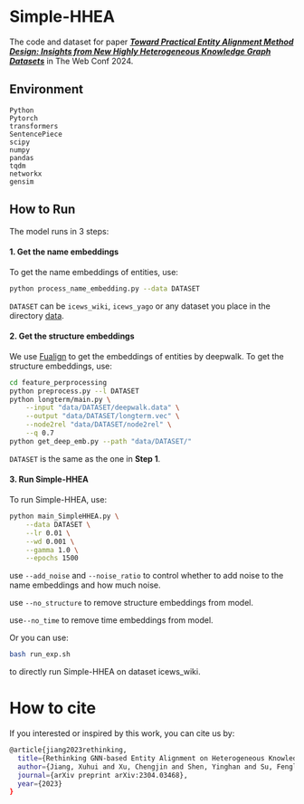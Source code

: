 # Simple-HHEA

The code and dataset for paper [***Toward Practical Entity Alignment Method Design: Insights from New Highly Heterogeneous Knowledge Graph Datasets***](https://arxiv.org/pdf/2307.07697.pdf) in The Web Conf 2024.



## Environment

```
Python
Pytorch
transformers
SentencePiece
scipy
numpy
pandas
tqdm
networkx
gensim
```



## How to Run

The model runs in 3 steps:

#### 1. Get the name embeddings

To get the name embeddings of entities, use:

```bash
python process_name_embedding.py --data DATASET
```

`DATASET` can be `icews_wiki`, `icews_yago` or any dataset you place in the directory [data](./data).

#### 2. Get the structure embeddings

We use [Fualign](https://github.com/showerage/fualign) to get the embeddings of entities by deepwalk. To get the structure embeddings, use: 

```bash
cd feature_perprocessing
python preprocess.py --l DATASET
python longterm/main.py \
	--input "data/DATASET/deepwalk.data" \
	--output "data/DATASET/longterm.vec" \
	--node2rel "data/DATASET/node2rel" \
	--q 0.7
python get_deep_emb.py --path "data/DATASET/"
```

`DATASET` is the same as the one in **Step 1**.

#### 3. Run Simple-HHEA

To run Simple-HHEA, use:

```bash
python main_SimpleHHEA.py \
	--data DATASET \
	--lr 0.01 \
    --wd 0.001 \
    --gamma 1.0 \
    --epochs 1500
```

use `--add_noise` and `--noise_ratio` to control whether to add noise to the name embeddings and how much noise.

use `--no_structure` to remove structure embeddings from model.

use`--no_time` to remove time embeddings from model.



Or you can use:

```bash
bash run_exp.sh
```

to directly run Simple-HHEA on dataset icews_wiki.

# How to cite
If you interested or inspired by this work, you can cite us by:
```sh
@article{jiang2023rethinking,
  title={Rethinking GNN-based Entity Alignment on Heterogeneous Knowledge Graphs: New Datasets and A New Method},
  author={Jiang, Xuhui and Xu, Chengjin and Shen, Yinghan and Su, Fenglong and Wang, Yuanzhuo and Sun, Fei and Li, Zixuan and Shen, Huawei},
  journal={arXiv preprint arXiv:2304.03468},
  year={2023}
}
```
